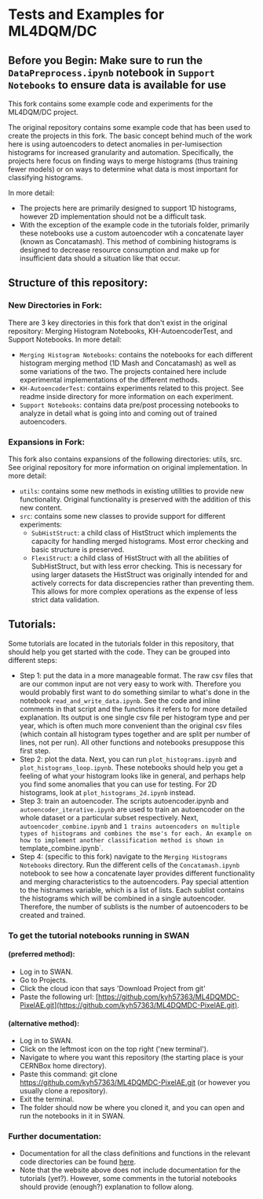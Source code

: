 # Tests and Examples for ML4DQM/DC


## Before you Begin: Make sure to run the `DataPreprocess.ipynb` notebook in `Support Notebooks` to ensure data is available for use

This fork contains some example code and experiments for the ML4DQM/DC project.

The original repository contains some example code that has been used to create the projects in this fork. The basic concept behind much of the work here is using autoencoders to detect anomalies in per-lumisection histograms for increased granularity and automation. Specifically, the projects here focus on finding ways to merge histograms (thus training fewer models) or on ways to determine what data is most important for classifying histograms. 

In more detail:

- The projects here are primarily designed to support 1D histograms, however 2D implementation should not be a difficult task. 
- With the exception of the example code in the tutorials folder, primarily these notebooks use a custom autoencoder wtih a concatenate layer (known as Concatamash). This method of combining histograms is designed to decrease resource consumption and make up for insufficient data should a situation like that occur. 

## Structure of this repository:

### New Directories in Fork:

There are 3 key directories in this fork that don't exist in the original repository: Merging Histogram Notebooks, KH-AutoencoderTest, and Support Notebooks.
In more detail:

- `Merging Histogram Notebooks`: contains the notebooks for each different histogram merging method (1D Mash and Concatamash) as well as some variations of the two. The projects contained here include experimental implementations of the different methods.
- `KH-AutoencoderTest`: contains experiments related to this project. See readme inside directory for more information on each experiment.
- `Support Notebooks`: contains data pre/post processing notebooks to analyze in detail what is going into and coming out of trained autoencoders. 

### Expansions in Fork:

This fork also contains expansions of the following directories: utils, src. See original repository for more information on original implementation.
In more detail:
- `utils`: contains some new methods in existing utilities to provide new functionality. Original functionality is preserved with the addition of this new content.
- `src`: contains some new classes to provide support for different experiments:
    - `SubHistStruct`: a child class of HistStruct which implements the capacity for handling merged histograms. Most error checking and basic structure is preserved.
    - `FlexiStruct`: a child class of HistStruct with all the abilities of SubHistStruct, but with less error checking. This is necessary for using larger datasets the HistStruct was originally intended for and actively corrects for data discrepencies rather than preventing them. This allows for more complex operations as the expense of less strict data validation. 
    
## Tutorials:  

Some tutorials are located in the tutorials folder in this repository, that should help you get started with the code. They can be grouped into different steps:  

- Step 1: put the data in a more manageable format. The raw csv files that are our common input are not very easy to work with. Therefore you would probably first want to do something similar to what's done in the notebook `read_and_write_data.ipynb`. See the code and inline comments in that script and the functions it refers to for more detailed explanation. Its output is one single csv file per histogram type and per year, which is often much more convenient than the original csv files (which contain all histogram types together and are split per number of lines, not per run). All other functions and notebooks presuppose this first step.  
- Step 2: plot the data. Next, you can run `plot_histograms.ipynb` and `plot_histograms_loop.ipynb`. These notebooks should help you get a feeling of what your histogram looks like in general, and perhaps help you find some anomalies that you can use for testing. For 2D histograms, look at `plot_histograms_2d.ipynb` instead.  
- Step 3: train an autoencoder. The scripts autoencoder.ipynb and `autoencoder_iterative.ipynb` are used to train an autoencoder on the whole dataset or a particular subset respectively. Next, `autoencoder_combine.ipynb` and `1 trains autoencoders on multiple types of histograms and combines the mse's for each. An example on how to implement another classification method is shown in `template_combine.ipynb`.
- Step 4: (specific to this fork) navigate to the `Merging Histograms Notebooks` directory. Run the different cells of the `Concatamash.ipynb` notebook to see how a concatenate layer provides different functionality and merging characteristics to the autoencoders. Pay special attention to the histnames variable, which is a list of lists. Each sublist contains the histograms which will be combined in a single autoencoder. Therefore, the number of sublists is the number of autoencoders to be created and trained. 


### To get the tutorial notebooks running in SWAN  
#### (preferred method):  

- Log in to SWAN.  
- Go to Projects.  
- Click the cloud icon that says 'Download Project from git'  
- Paste the following url: [https://github.com/kyh57363/ML4DQMDC-PixelAE.git](https://github.com/kyh57363/ML4DQMDC-PixelAE.git).

#### (alternative method):  

- Log in to SWAN.
- Click on the leftmost icon on the top right ('new terminal').
- Navigate to where you want this repository (the starting place is your CERNBox home directory).
- Paste this command: git clone https://github.com/kyh57363/ML4DQMDC-PixelAE.git (or however you usually clone a repository).    
- Exit the terminal.  
- The folder should now be where you cloned it, and you can open and run the notebooks in it in SWAN. 
 
### Further documentation:  

- Documentation for all the class definitions and functions in the relevant code directories can be found [here](https://LukaLambrecht.github.io/ML4DQM-DC/).
- Note that the website above does not include documentation for the tutorials (yet?). However, some comments in the tutorial notebooks should provide (enough?) explanation to follow along.  
